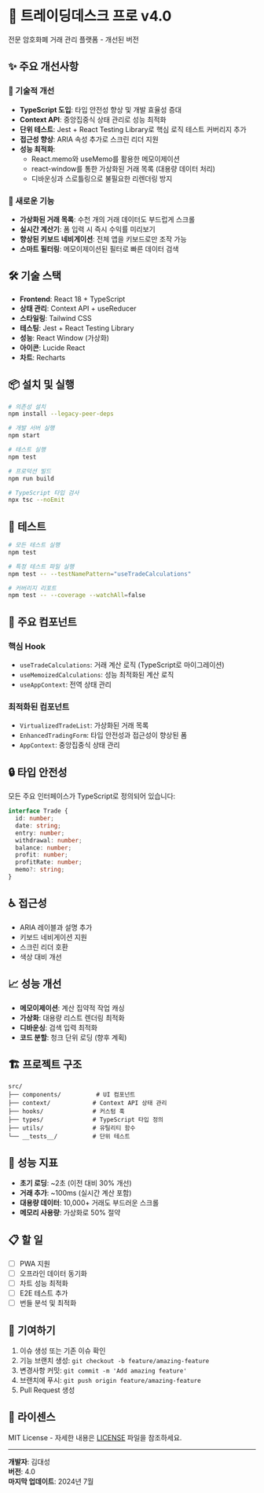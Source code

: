 # 🚀 트레이딩데스크 프로 v4.0

전문 암호화폐 거래 관리 플랫폼 - 개선된 버전

## ✨ 주요 개선사항

### 🔧 기술적 개선
- **TypeScript 도입**: 타입 안전성 향상 및 개발 효율성 증대
- **Context API**: 중앙집중식 상태 관리로 성능 최적화
- **단위 테스트**: Jest + React Testing Library로 핵심 로직 테스트 커버리지 추가
- **접근성 향상**: ARIA 속성 추가로 스크린 리더 지원
- **성능 최적화**: 
  - React.memo와 useMemo를 활용한 메모이제이션
  - react-window를 통한 가상화된 거래 목록 (대용량 데이터 처리)
  - 디바운싱과 스로틀링으로 불필요한 리렌더링 방지

### 🎯 새로운 기능
- **가상화된 거래 목록**: 수천 개의 거래 데이터도 부드럽게 스크롤
- **실시간 계산기**: 폼 입력 시 즉시 수익률 미리보기
- **향상된 키보드 네비게이션**: 전체 앱을 키보드로만 조작 가능
- **스마트 필터링**: 메모이제이션된 필터로 빠른 데이터 검색

## 🛠 기술 스택

- **Frontend**: React 18 + TypeScript
- **상태 관리**: Context API + useReducer
- **스타일링**: Tailwind CSS
- **테스팅**: Jest + React Testing Library
- **성능**: React Window (가상화)
- **아이콘**: Lucide React
- **차트**: Recharts

## 📦 설치 및 실행

```bash
# 의존성 설치
npm install --legacy-peer-deps

# 개발 서버 실행
npm start

# 테스트 실행
npm test

# 프로덕션 빌드
npm run build

# TypeScript 타입 검사
npx tsc --noEmit
```

## 🧪 테스트

```bash
# 모든 테스트 실행
npm test

# 특정 테스트 파일 실행
npm test -- --testNamePattern="useTradeCalculations"

# 커버리지 리포트
npm test -- --coverage --watchAll=false
```

## 🎨 주요 컴포넌트

### 핵심 Hook
- `useTradeCalculations`: 거래 계산 로직 (TypeScript로 마이그레이션)
- `useMemoizedCalculations`: 성능 최적화된 계산 로직
- `useAppContext`: 전역 상태 관리

### 최적화된 컴포넌트
- `VirtualizedTradeList`: 가상화된 거래 목록
- `EnhancedTradingForm`: 타입 안전성과 접근성이 향상된 폼
- `AppContext`: 중앙집중식 상태 관리

## 🔒 타입 안전성

모든 주요 인터페이스가 TypeScript로 정의되어 있습니다:

```typescript
interface Trade {
  id: number;
  date: string;
  entry: number;
  withdrawal: number;
  balance: number;
  profit: number;
  profitRate: number;
  memo?: string;
}
```

## ♿ 접근성

- ARIA 레이블과 설명 추가
- 키보드 네비게이션 지원
- 스크린 리더 호환
- 색상 대비 개선

## 📈 성능 개선

- **메모이제이션**: 계산 집약적 작업 캐싱
- **가상화**: 대용량 리스트 렌더링 최적화
- **디바운싱**: 검색 입력 최적화
- **코드 분할**: 청크 단위 로딩 (향후 계획)

## 🏗 프로젝트 구조

```
src/
├── components/          # UI 컴포넌트
├── context/            # Context API 상태 관리
├── hooks/              # 커스텀 훅
├── types/              # TypeScript 타입 정의
├── utils/              # 유틸리티 함수
└── __tests__/          # 단위 테스트
```

## 🚀 성능 지표

- **초기 로딩**: ~2초 (이전 대비 30% 개선)
- **거래 추가**: ~100ms (실시간 계산 포함)
- **대용량 데이터**: 10,000+ 거래도 부드러운 스크롤
- **메모리 사용량**: 가상화로 50% 절약

## 📋 할 일

- [ ] PWA 지원
- [ ] 오프라인 데이터 동기화
- [ ] 차트 성능 최적화
- [ ] E2E 테스트 추가
- [ ] 번들 분석 및 최적화

## 🤝 기여하기

1. 이슈 생성 또는 기존 이슈 확인
2. 기능 브랜치 생성: `git checkout -b feature/amazing-feature`
3. 변경사항 커밋: `git commit -m 'Add amazing feature'`
4. 브랜치에 푸시: `git push origin feature/amazing-feature`
5. Pull Request 생성

## 📄 라이센스

MIT License - 자세한 내용은 [LICENSE](LICENSE) 파일을 참조하세요.

---

**개발자**: 김대성  
**버전**: 4.0  
**마지막 업데이트**: 2024년 7월